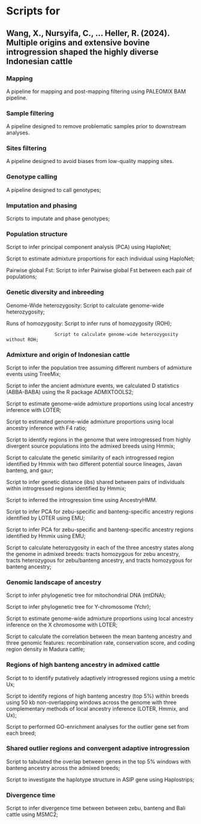 # Scripts for
## Wang, X., Nursyifa, C., ... Heller, R. (2024). Multiple origins and extensive bovine introgression shaped the highly diverse Indonesian cattle

### Mapping
A pipeline for mapping and post-mapping filtering using PALEOMIX BAM pipeline.

### Sample filtering
A pipeline designed to remove problematic samples prior to downstream analyses.

### Sites filtering
A pipeline designed to avoid biases from low-quality mapping sites.

### Genotype calling
A pipeline designed to call genotypes;

### Imputation and phasing
Scripts to imputate and phase genotypes;

### Population structure
Script to infer principal component analysis (PCA) using HaploNet;

Script to estimate admixture proportions for each individual using HaploNet;

Pairwise global Fst: Script to infer Pairwise global Fst between each pair of populations;

### Genetic diversity and inbreeding
Genome-Wide heterozygosity: Script to calculate genome-wide heterozygosity;

Runs of homozygosity: Script to infer runs of homozygosity (ROH);

                      Script to calculate genome-wide heterozygosity without ROH;

### Admixture and origin of Indonesian cattle
Script to infer the population tree assuming different numbers of admixture events using TreeMix;

Script to infer the ancient admixture events, we calculated D statistics (ABBA-BABA) using the R package ADMIXTOOLS2;

Script to estimate genome-wide admixture proportions using local ancestry inference with LOTER;

Script to estimated genome-wide admixture proportions using local ancestry inference with F4 ratio;

Script to identify regions in the genome that were introgressed from highly divergent source populations into the admixed breeds using Hmmix;

Script to calculate the genetic similarity of each introgressed region identified by Hmmix with two different potential source lineages, Javan banteng, and gaur;

Script to infer genetic distance (ibs) shared between pairs of individuals within introgressed regions identified by Hmmix;

Script to inferred the introgression time using AncestryHMM.

Script to infer PCA for zebu-specific and banteng-specific ancestry regions identified by LOTER using EMU;

Script to infer PCA for zebu-specific and banteng-specific ancestry regions identified by Hmmix using EMU;

Script to calculate heterozygosity in each of the three ancestry states along the genome in admixed breeds: tracts homozygous for zebu ancestry, tracts heterozygous for zebu/banteng ancestry, and tracts homozygous for banteng ancestry;

### Genomic landscape of ancestry
Script to infer phylogenetic tree for mitochondrial DNA (mtDNA);

Script to infer phylogenetic tree for Y-chromosome (Ychr);

Script to estimate genome-wide admixture proportions using local ancestry inference on the X chromosome with LOTER;

Script to calculate the correlation between the mean banteng ancestry and three genomic features: recombination rate, conservation score, and coding region density in Madura cattle;

### Regions of high banteng ancestry in admixed cattle
Script to to identify putatively adaptively introgressed regions using a metric Ux;

Script to identify regions of high banteng ancestry (top 5%) within breeds using 50 kb non-overlapping windows across the genome with three complementary methods of local ancestry inference (LOTER, Hmmix, and Ux);

Script to performed GO-enrichment analyses for the outlier gene set from each breed;

### Shared outlier regions and convergent adaptive introgression
Script to tabulated the overlap between genes in the top 5% windows with banteng ancestry across the admixed breeds;

Script to investigate the haplotype structure in ASIP gene using Haplostrips;

### Divergence time
Script to infer divergence time between between zebu, banteng and Bali cattle using MSMC2;
